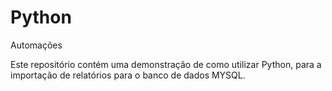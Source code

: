 # Python
Automações

Este repositório contém uma demonstração de como utilizar Python, para a importação de relatórios para o banco de dados MYSQL. 
